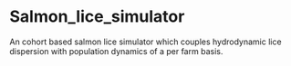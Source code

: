 # Salmon_lice_simulator
An cohort based salmon lice simulator which couples hydrodynamic lice dispersion with population dynamics of a per farm basis.
